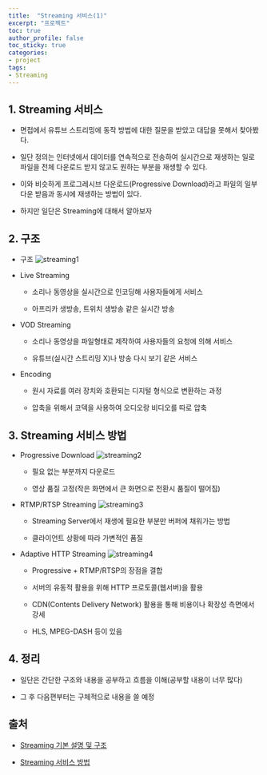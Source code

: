 ```yaml
---
title:  "Streaming 서비스(1)"
excerpt: "프로젝트"
toc: true
author_profile: false
toc_sticky: true
categories:
- project
tags:
- Streaming
---
```

## 1. Streaming 서비스

- 면접에서 유튜브 스트리밍에 동작 방법에 대한 질문을 받았고 대답을 못해서 찾아봤다.

- 일단 정의는 인터넷에서 데이터를 연속적으로 전송하여 실시간으로 재생하는 일로 파일을 전체 다운로드 받지 않고도 원하는 부분을 재생할 수 있다.

- 이와 비슷하게 프로그레시브 다운로드(Progressive Download)라고 파일의 일부 다운 받음과 동시에 재생하는 방법이 있다.

- 하지만 일단은 Streaming에 대해서 알아보자


## 2. 구조
- 구조
![streaming1](https://user-images.githubusercontent.com/52816346/95017478-7e5eca80-0694-11eb-8848-3069b641226a.PNG)

- Live Streaming

  - 소리나 동영상을 실시간으로 인코딩해 사용자들에게 서비스

  - 아프리카 생방송, 트위치 생방송 같은 실시간 방송

- VOD Streaming

  - 소리나 동영상을 파일형태로 제작하여 사용자들의 요청에 의해 서비스

  - 유튜브(실시간 스트리밍 X)나 방송 다시 보기 같은 서비스

- Encoding

  - 원시 자료를 여러 장치와 호환되는 디지털 형식으로 변환하는 과정

  - 압축을 위해서 코덱을 사용하여 오디오랑 비디오를 따로 압축



## 3. Streaming 서비스 방법

- Progressive Download
![streaming2](https://user-images.githubusercontent.com/52816346/95017479-7ef76100-0694-11eb-81ea-15a8e0f4ff03.PNG)

  - 필요 없는 부분까지 다운로드

  - 영상 품질 고정(작은 화면에서 큰 화면으로 전환시 품질이 떨어짐)

- RTMP/RTSP Streaming
![streaming3](https://user-images.githubusercontent.com/52816346/95017481-7ef76100-0694-11eb-8383-b02dbec661ad.PNG)

  - Streaming Server에서 재생에 필요한 부분만 버퍼에 채워가는 방법 
  
  - 클라이언트 상황에 따라 가변적인 품질


- Adaptive HTTP Streaming
![streaming4](https://user-images.githubusercontent.com/52816346/95017477-7d2d9d80-0694-11eb-808d-fcf1aaf4cdb2.PNG)

  - Progressive + RTMP/RTSP의 장점을 결합

  - 서버의 유동적 활용을 위해 HTTP 프로토콜(웹서버)을 활용

  - CDN(Contents Delivery Network) 활용을 통해 비용이나 확장성 측면에서 강세

  - HLS, MPEG-DASH 등이 있음


## 4. 정리

- 일단은 간단한 구조와 내용을 공부하고 흐름을 이해(공부할 내용이 너무 많다)

- 그 후 다음편부터는 구체적으로 내용을 쓸 예정


## 출처
- [Streaming 기본 설명 및 구조](https://myblog.opendocs.co.kr/archives/687)

- [Streaming 서비스 방법](https://joypinkgom.tistory.com/26)